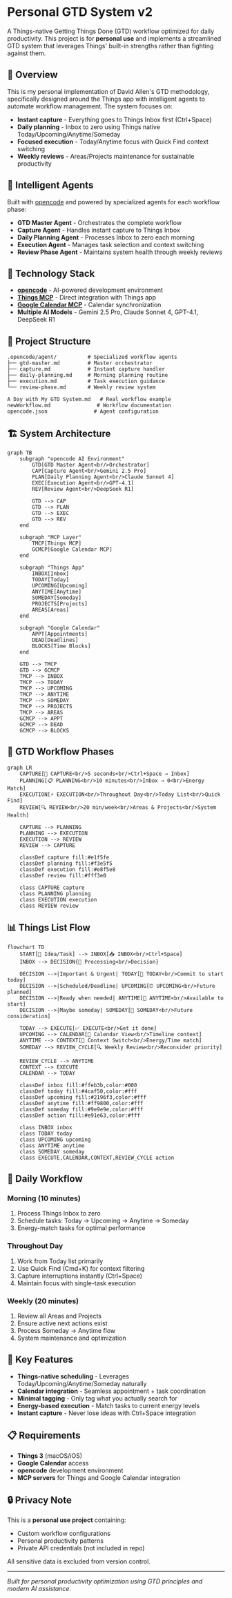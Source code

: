 # Personal GTD System v2

A Things-native Getting Things Done (GTD) workflow optimized for daily productivity. This project is for **personal use** and implements a streamlined GTD system that leverages Things' built-in strengths rather than fighting against them.

## 🎯 Overview

This is my personal implementation of David Allen's GTD methodology, specifically designed around the Things app with intelligent agents to automate workflow management. The system focuses on:

- **Instant capture** - Everything goes to Things Inbox first (Ctrl+Space)
- **Daily planning** - Inbox to zero using Things native Today/Upcoming/Anytime/Someday
- **Focused execution** - Today/Anytime focus with Quick Find context switching  
- **Weekly reviews** - Areas/Projects maintenance for sustainable productivity

## 🤖 Intelligent Agents

Built with [opencode](https://opencode.ai) and powered by specialized agents for each workflow phase:

- **GTD Master Agent** - Orchestrates the complete workflow
- **Capture Agent** - Handles instant capture to Things Inbox
- **Daily Planning Agent** - Processes Inbox to zero each morning
- **Execution Agent** - Manages task selection and context switching
- **Review Phase Agent** - Maintains system health through weekly reviews

## 🔧 Technology Stack

- **[opencode](https://opencode.ai)** - AI-powered development environment
- **[Things MCP](https://github.com/excelsier/things-fastmcp)** - Direct integration with Things app
- **[Google Calendar MCP](https://github.com/nspady/google-calendar-mcp)** - Calendar synchronization
- **Multiple AI Models** - Gemini 2.5 Pro, Claude Sonnet 4, GPT-4.1, DeepSeek R1

## 📁 Project Structure

```
.opencode/agent/          # Specialized workflow agents
├── gtd-master.md         # Master orchestrator 
├── capture.md            # Instant capture handler
├── daily-planning.md     # Morning planning routine
├── execution.md          # Task execution guidance
└── review-phase.md       # Weekly review system

A Day with My GTD System.md   # Real workflow example
newWorkflow.md               # Workflow documentation
opencode.json               # Agent configuration
```

## 🏗️ System Architecture

```mermaid
graph TB
    subgraph "opencode AI Environment"
        GTD[GTD Master Agent<br/>Orchestrator]
        CAP[Capture Agent<br/>Gemini 2.5 Pro]
        PLAN[Daily Planning Agent<br/>Claude Sonnet 4]
        EXEC[Execution Agent<br/>GPT-4.1]
        REV[Review Agent<br/>DeepSeek R1]
        
        GTD --> CAP
        GTD --> PLAN
        GTD --> EXEC
        GTD --> REV
    end
    
    subgraph "MCP Layer"
        TMCP[Things MCP]
        GCMCP[Google Calendar MCP]
    end
    
    subgraph "Things App"
        INBOX[Inbox]
        TODAY[Today]
        UPCOMING[Upcoming]
        ANYTIME[Anytime]
        SOMEDAY[Someday]
        PROJECTS[Projects]
        AREAS[Areas]
    end
    
    subgraph "Google Calendar"
        APPT[Appointments]
        DEAD[Deadlines]
        BLOCKS[Time Blocks]
    end
    
    GTD --> TMCP
    GTD --> GCMCP
    TMCP --> INBOX
    TMCP --> TODAY
    TMCP --> UPCOMING
    TMCP --> ANYTIME
    TMCP --> SOMEDAY
    TMCP --> PROJECTS
    TMCP --> AREAS
    GCMCP --> APPT
    GCMCP --> DEAD
    GCMCP --> BLOCKS
```

## 🔄 GTD Workflow Phases

```mermaid
graph LR
    CAPTURE[🎯 CAPTURE<br/>5 seconds<br/>Ctrl+Space → Inbox]
    PLANNING[📋 PLANNING<br/>10 minutes<br/>Inbox → 0<br/>Energy Match]
    EXECUTION[⚡ EXECUTION<br/>Throughout Day<br/>Today List<br/>Quick Find]
    REVIEW[🔍 REVIEW<br/>20 min/week<br/>Areas & Projects<br/>System Health]
    
    CAPTURE --> PLANNING
    PLANNING --> EXECUTION
    EXECUTION --> REVIEW
    REVIEW --> CAPTURE
    
    classDef capture fill:#e1f5fe
    classDef planning fill:#f3e5f5
    classDef execution fill:#e8f5e8
    classDef review fill:#fff3e0
    
    class CAPTURE capture
    class PLANNING planning
    class EXECUTION execution
    class REVIEW review
```

## 📊 Things List Flow

```mermaid
flowchart TD
    START[💭 Idea/Task] --> INBOX[📥 INBOX<br/>Ctrl+Space]
    INBOX --> DECISION{🤔 Processing<br/>Decision}
    
    DECISION -->|Important & Urgent| TODAY[📅 TODAY<br/>Commit to start today]
    DECISION -->|Scheduled/Deadline| UPCOMING[⏰ UPCOMING<br/>Future planned]
    DECISION -->|Ready when needed| ANYTIME[🔄 ANYTIME<br/>Available to start]
    DECISION -->|Maybe someday| SOMEDAY[💭 SOMEDAY<br/>Future consideration]
    
    TODAY --> EXECUTE[✅ EXECUTE<br/>Get it done]
    UPCOMING --> CALENDAR[📆 Calendar View<br/>Timeline context]
    ANYTIME --> CONTEXT[🎯 Context Switch<br/>Energy/Time match]
    SOMEDAY --> REVIEW_CYCLE[🔍 Weekly Review<br/>Reconsider priority]
    
    REVIEW_CYCLE --> ANYTIME
    CONTEXT --> EXECUTE
    CALENDAR --> TODAY
    
    classDef inbox fill:#ffeb3b,color:#000
    classDef today fill:#4caf50,color:#fff
    classDef upcoming fill:#2196f3,color:#fff
    classDef anytime fill:#ff9800,color:#fff
    classDef someday fill:#9e9e9e,color:#fff
    classDef action fill:#e91e63,color:#fff
    
    class INBOX inbox
    class TODAY today
    class UPCOMING upcoming
    class ANYTIME anytime
    class SOMEDAY someday
    class EXECUTE,CALENDAR,CONTEXT,REVIEW_CYCLE action
```

## 🚀 Daily Workflow

### Morning (10 minutes)
1. Process Things Inbox to zero
2. Schedule tasks: Today → Upcoming → Anytime → Someday
3. Energy-match tasks for optimal performance

### Throughout Day
1. Work from Today list primarily
2. Use Quick Find (Cmd+K) for context filtering
3. Capture interruptions instantly (Ctrl+Space)
4. Maintain focus with single-task execution

### Weekly (20 minutes)  
1. Review all Areas and Projects
2. Ensure active next actions exist
3. Process Someday → Anytime flow
4. System maintenance and optimization

## 🎪 Key Features

- **Things-native scheduling** - Leverages Today/Upcoming/Anytime/Someday naturally
- **Calendar integration** - Seamless appointment + task coordination
- **Minimal tagging** - Only tag what you actually search for
- **Energy-based execution** - Match tasks to current energy levels
- **Instant capture** - Never lose ideas with Ctrl+Space integration

## 📋 Requirements

- **Things 3** (macOS/iOS)
- **Google Calendar** access
- **opencode** development environment
- **MCP servers** for Things and Google Calendar integration

## 🔒 Privacy Note

This is a **personal use project** containing:
- Custom workflow configurations
- Personal productivity patterns
- Private API credentials (not included in repo)

All sensitive data is excluded from version control.

---

*Built for personal productivity optimization using GTD principles and modern AI assistance.*